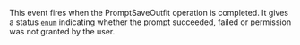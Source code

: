This event fires when the PromptSaveOutfit operation is completed. It
gives a status [`enum`](https://create.roblox.com/docs/reference/engine/enums/AvatarPromptResult) indicating whether the
prompt succeeded, failed or permission was not granted by the user.